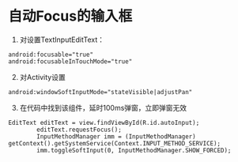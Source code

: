 # 自动Focus的输入框

1. 对设置TextInputEditText：

```
android:focusable="true"
android:focusableInTouchMode="true"
```

2. 对Activity设置

```
android:windowSoftInputMode="stateVisible|adjustPan"
```

3. 在代码中找到该组件，延时100ms弹窗，立即弹窗无效

```
EditText editText = view.findViewById(R.id.autoInput);
        editText.requestFocus();
        InputMethodManager imm = (InputMethodManager) getContext().getSystemService(Context.INPUT_METHOD_SERVICE);
        imm.toggleSoftInput(0, InputMethodManager.SHOW_FORCED);
```
